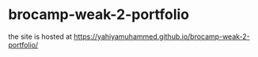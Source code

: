 ﻿# brocamp-weak-2-portfolio
the site is hosted at https://yahiyamuhammed.github.io/brocamp-weak-2-portfolio/
